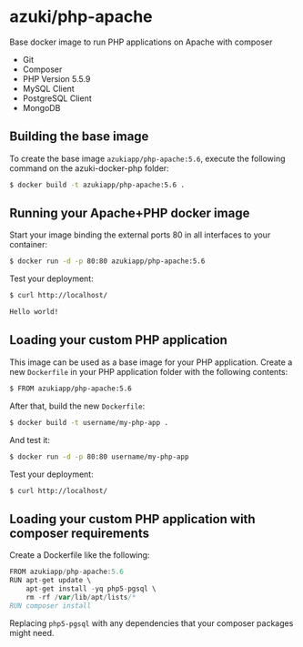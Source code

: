 azuki/php-apache
================

Base docker image to run PHP applications on Apache with composer

- Git
- Composer
- PHP Version 5.5.9
- MySQL Client
- PostgreSQL Client
- MongoDB


Building the base image
-----------------------

To create the base image `azukiapp/php-apache:5.6`, execute the following command on the azuki-docker-php folder:

```sh
$ docker build -t azukiapp/php-apache:5.6 .
```

Running your Apache+PHP docker image
------------------------------------

Start your image binding the external ports 80 in all interfaces to your container:

```sh
$ docker run -d -p 80:80 azukiapp/php-apache:5.6
```

Test your deployment:

```sh
$ curl http://localhost/

Hello world!
```

Loading your custom PHP application
-----------------------------------

This image can be used as a base image for your PHP application. Create a new `Dockerfile` in your 
PHP application folder with the following contents:

```sh
$ FROM azukiapp/php-apache:5.6
```

After that, build the new `Dockerfile`:

```sh
$ docker build -t username/my-php-app .
```

And test it:

```sh
$ docker run -d -p 80:80 username/my-php-app
```

Test your deployment:

```sh
$ curl http://localhost/
```


Loading your custom PHP application with composer requirements
--------------------------------------------------------------

Create a Dockerfile like the following:

```go
FROM azukiapp/php-apache:5.6
RUN apt-get update \
    apt-get install -yq php5-pgsql \
    rm -rf /var/lib/apt/lists/*
RUN composer install
```

Replacing `php5-pgsql` with any dependencies that your composer packages might need.
